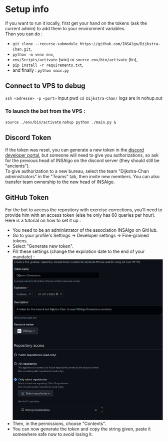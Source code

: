 # Setup info

If you want to run it locally, first get your hand on the tokens (ask the current admin) to add them to your environment variables.</br>
Then you can do :
- `git clone --recurse-submodule https://github.com/INSAlgo/Dijkstra-Chan.git`,
- `python -m venv env`,
- `env/Scripts/activate` (win) or `source env/bin/activate` (lin),
- `pip install -r requirements.txt`,
- and finally : `python main.py`

## Connect to VPS to debug
`ssh <adresse> -p <port>`
input pwd
`cd Dijkstra-Chan/`
logs are in nohup.out

### To launch the bot from the VPS :
`source ./env/bin/activate`
`nohup python ./main.py &`

## Discord Token
If the token was reset, you can generate a new token in the [discord developer portal](https://discord.com/developers), but someone will need to give you authorizations, so ask for the previous head of INSAlgo on the discord server (they should still be "ancients").</br>
To give authorization to a new bureau, select the team "Dijkstra-Chan administrators" in the "Teams" tab, then invite new members. You can also transfer team ownership to the new head of INSAlgo.

## GitHub Token
For the bot to access the repository with exercise corrections, you'll need to provide him with an access token (else he only has 60 queries per hour). Here is a tutorial on how to set it up :
- You need to be an administrator of the association INSAlgo on GitHub.
- Go to your profile's Settings -> Developer settings -> Fine-grained tokens.
- Select "Generate new token".
- Fill these settings (change the expiration date to the end of your mandate) :</br>
![](README_images/github.png)
- Then, in the permissions, choose "Contents".
- You can now generate the token and copy the string given, paste it somewhere safe now to avoid losing it.